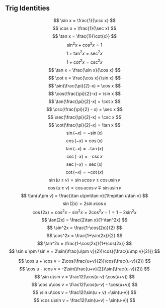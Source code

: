 ## Trig Identities
$$ \sin x = \frac{1}{\csc x} $$
$$ \cos x = \frac{1}{\sec x} $$
$$ \tan x = \frac{1}{\cot{x}} $$
$$ \sin^2x + \cos^2x = 1 $$
$$ 1 + \tan^2x = \sec^2x $$
$$ 1 + \cot^2x = \csc^2 x $$
$$ \tan x = \frac{\sin x}{\cos x} $$
$$ \cot x = \frac{\cos x}{\sin x} $$
$$ \sin(\frac{\pi}{2}-x) = \cos x $$
$$ \cos(\frac{\pi}{2}-x) = \sin x $$
$$ \tan(\frac{\pi}{2}-x) = \cot x $$
$$ \csc(\frac{\pi}{2} - x) = \sec x $$
$$ \sec(\frac{\pi}{2}-x) = \csc x $$
$$ \cot(\frac{\pi}{2}-x) = \tan x $$
$$ \sin(-x) = -\sin(x) $$
$$ \cos(-x) = \cos(x) $$
$$ \tan(-x) = -\tan(x) $$
$$ \csc(-x) = -\csc x $$
$$ \sec(-x) = \sec(x) $$
$$ \cot(-x) = -\cot(x) $$
$$ \sin(u\pm v) = \sin u\cos v \pm\cos u\sin v $$
$$ \cos(u\pm v) = \cos u\cos v\mp\sin u\sin v $$
$$ \tan(u\pm v) = \frac{\tan u\pm\tan v}{1\mp\tan u\tan v} $$
$$ \sin(2x) = 2\sin x\cos x $$
$$ \cos(2x) = \cos^2x-\sin^2x = 2\cos^2x-1 = 1-2\sin^2x $$
$$ \tan(2x) = \frac{2\tan x}{1-\tan^2x} $$
$$ \sin^2x = \frac{1-\cos(2x)}{2} $$
$$ \cos^2x = \frac{1+\sin(2x)}{2} $$
$$ \tan^2x = \frac{1-\cos(2x)}{1+\cos(2x)} $$
$$ \sin u \pm \sin v = 2\sin(\frac{u\pm v}{2})\cos({\frac{u\mp v}{2}})
$$

$$ \cos u + \cos v = 2\cos(\frac{u+v}{2})\cos(\frac{u-v}{2}) $$
$$ \cos u - \cos v = -2\sin(\frac{u+v}{2})\sin(\frac{u-v}{2}) $$
$$ \sin u\sin v = \frac12(\cos(u-v)-\cos(u+v)) $$
$$ \cos u\cos v = \frac12(\cos(u-v) - \cos(u+v)) $$
$$ \sin u\cos v = \frac12(\sin(u + v) +\sin(u-v)) $$
$$ \cos u\sin v = \frac12(\sin(u+v) - \sin(u-v)) $$
